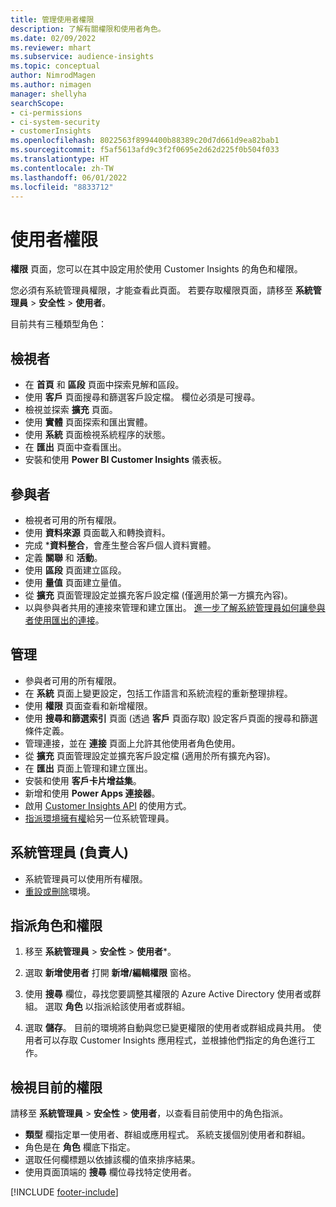 ```yaml
---
title: 管理使用者權限
description: 了解有關權限和使用者角色。
ms.date: 02/09/2022
ms.reviewer: mhart
ms.subservice: audience-insights
ms.topic: conceptual
author: NimrodMagen
ms.author: nimagen
manager: shellyha
searchScope:
- ci-permissions
- ci-system-security
- customerInsights
ms.openlocfilehash: 8022563f8994400b88389c20d7d661d9ea82bab1
ms.sourcegitcommit: f5af5613afd9c3f2f0695e2d62d225f0b504f033
ms.translationtype: HT
ms.contentlocale: zh-TW
ms.lasthandoff: 06/01/2022
ms.locfileid: "8833712"
---
```

# <a name="user-permissions"></a>使用者權限

**權限** 頁面，您可以在其中設定用於使用 Customer Insights 的角色和權限。

您必須有系統管理員權限，才能查看此頁面。 若要存取權限頁面，請移至 **系統管理員** > **安全性** > **使用者**。

目前共有三種類型角色：

## <a name="viewer"></a>檢視者

- 在 **首頁** 和 **區段** 頁面中探索見解和區段。
- 使用 **客戶** 頁面搜尋和篩選客戶設定檔。 欄位必須是可搜尋。
- 檢視並探索 **擴充** 頁面。
- 使用 **實體** 頁面探索和匯出實體。
- 使用 **系統** 頁面檢視系統程序的狀態。
- 在 **匯出** 頁面中查看匯出。
- 安裝和使用 **Power BI Customer Insights** 儀表板。

## <a name="contributor"></a>參與者

- 檢視者可用的所有權限。
- 使用 **資料來源** 頁面載入和轉換資料。
- 完成 ***資料整合**，會產生整合客戶個人資料實體。
- 定義 **關聯** 和 **活動**。
- 使用 **區段** 頁面建立區段。
- 使用 **量值** 頁面建立量值。
- 從 **擴充** 頁面管理設定並擴充客戶設定檔 (僅適用於第一方擴充內容)。
- 以與參與者共用的連接來管理和建立匯出。 [進一步了解系統管理員如何讓參與者使用匯出的連接](connections.md#allow-contributors-to-use-a-connection-for-exports)。

## <a name="admin"></a>管理

- 參與者可用的所有權限。
- 在 **系統** 頁面上變更設定，包括工作語言和系統流程的重新整理排程。
- 使用 **權限** 頁面查看和新增權限。
- 使用 **搜尋和篩選索引** 頁面 (透過 **客戶** 頁面存取) 設定客戶頁面的搜尋和篩選條件定義。
- 管理連接，並在 **連接** 頁面上允許其他使用者角色使用。
- 從 **擴充** 頁面管理設定並擴充客戶設定檔 (適用於所有擴充內容)。
- 在 **匯出** 頁面上管理和建立匯出。
- 安裝和使用 **客戶卡片增益集**。
- 新增和使用 **Power Apps 連接器**。
- 啟用 [Customer Insights API](apis.md) 的使用方式。
- [指派環境擁有權](manage-environments.md#change-the-owner-of-an-environment)給另一位系統管理員。

## <a name="admin-owner"></a>系統管理員 (負責人)

- 系統管理員可以使用所有權限。
- [重設或刪除](manage-environments.md#reset-an-existing-environment-preview)環境。

## <a name="assign-roles-and-permissions"></a>指派角色和權限

1. 移至 **系統管理員** > **安全性** > **使用者***。

1. 選取 **新增使用者** 打開 **新增/編輯權限** 窗格。

1. 使用 **搜尋** 欄位，尋找您要調整其權限的 Azure Active Directory 使用者或群組。 選取 **角色** 以指派給該使用者或群組。

1. 選取 **儲存**。 目前的環境將自動與您已變更權限的使用者或群組成員共用。 使用者可以存取 Customer Insights 應用程式，並根據他們指定的角色進行工作。

## <a name="view-current-permissions"></a>檢視目前的權限

請移至 **系統管理員** > **安全性** > **使用者**，以查看目前使用中的角色指派。

- **類型** 欄指定單一使用者、群組或應用程式。 系統支援個別使用者和群組。
- 角色是在 **角色** 欄底下指定。
- 選取任何欄標題以依據該欄的值來排序結果。
- 使用頁面頂端的 **搜尋** 欄位尋找特定使用者。


[!INCLUDE [footer-include](includes/footer-banner.md)]
